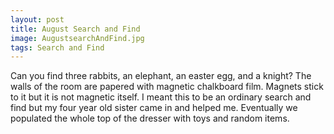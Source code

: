 ```yaml
---
layout: post
title: August Search and Find
image: AugustsearchAndFind.jpg
tags: Search and Find
---
```

Can you find three rabbits, an elephant, an easter egg, and a knight? The walls of the room are papered with magnetic chalkboard film. Magnets stick to it but it is not magnetic itself. I meant this to be an ordinary search and find but my four year old sister came in and helped me. Eventually we populated the whole top of the dresser with toys and random items.
